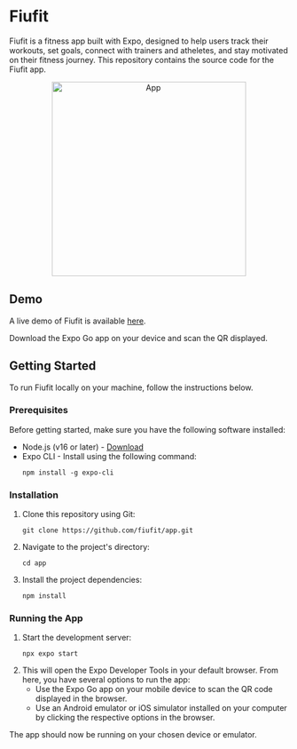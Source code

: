 # Fiufit

Fiufit is a fitness app built with Expo, designed to help users track their workouts, set goals, connect with trainers and atheletes, and stay motivated on their fitness journey. This repository contains the source code for the Fiufit app.

<p align="center">
  <a href="https://stunningtodolist.web.app/">
    <img alt="App" src="https://github.com/fiufit/app/assets/86434696/57e97af1-8b59-40aa-8e10-29cc611c59cc" height="350" />
  </a>
</p>

## Demo

A live demo of Fiufit is available [here](https://expo.dev/%40stein257/fiufitapp?serviceType=eas&distribution=expo-go&scheme=exp%2Bfiufitapp&channel=main&sdkVersion=48.0.0).

Download the Expo Go app on your device and scan the QR displayed.

## Getting Started

To run Fiufit locally on your machine, follow the instructions below.

### Prerequisites

Before getting started, make sure you have the following software installed:

- Node.js (v16 or later) - [Download](https://nodejs.org)
- Expo CLI - Install using the following command:
  ```shell
  npm install -g expo-cli
  ```

### Installation

1. Clone this repository using Git:
   ```shell
   git clone https://github.com/fiufit/app.git
   ```
2. Navigate to the project's directory:
   ```shell
   cd app
   ```
3. Install the project dependencies:
   ```shell
   npm install
   ```

### Running the App

1. Start the development server:
   ```shell
   npx expo start
   ```
2. This will open the Expo Developer Tools in your default browser. From here, you have several options to run the app:
   - Use the Expo Go app on your mobile device to scan the QR code displayed in the browser.
   - Use an Android emulator or iOS simulator installed on your computer by clicking the respective options in the browser.

The app should now be running on your chosen device or emulator.
